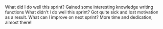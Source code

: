 What did I do well this sprint?
Gained some interesting knowledge writing functions
What didn't I do well this sprint?
Got quite sick and lost motivation as a result.
What can I improve on next sprint?
More time and dedication, almost there!